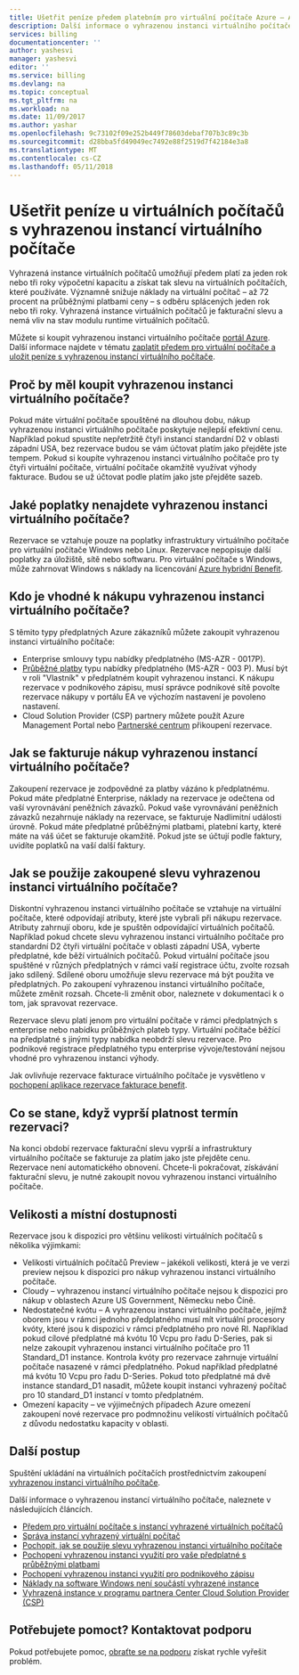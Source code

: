 ```yaml
---
title: Ušetřit peníze předem platebním pro virtuální počítače Azure – Azure | Microsoft Docs
description: Další informace o vyhrazenou instanci virtuálního počítače Azure se uložit na náklady na virtuální počítače.
services: billing
documentationcenter: ''
author: yashesvi
manager: yashesvi
editor: ''
ms.service: billing
ms.devlang: na
ms.topic: conceptual
ms.tgt_pltfrm: na
ms.workload: na
ms.date: 11/09/2017
ms.author: yashar
ms.openlocfilehash: 9c73102f09e252b449f78603debaf707b3c89c3b
ms.sourcegitcommit: d28bba5fd49049ec7492e88f2519d7f42184e3a8
ms.translationtype: MT
ms.contentlocale: cs-CZ
ms.lasthandoff: 05/11/2018
---
```

# <a name="save-money-on-virtual-machines-with-reserved-virtual-machine-instances"></a>Ušetřit peníze u virtuálních počítačů s vyhrazenou instancí virtuálního počítače 
Vyhrazená instance virtuálních počítačů umožňují předem platí za jeden rok nebo tři roky výpočetní kapacitu a získat tak slevu na virtuálních počítačích, které používáte. Významně snižuje náklady na virtuální počítač – až 72 procent na průběžnými platbami ceny – s odběru splácených jeden rok nebo tři roky. Vyhrazená instance virtuálních počítačů je fakturační slevu a nemá vliv na stav modulu runtime virtuálních počítačů.

Můžete si koupit vyhrazenou instanci virtuálního počítače [portál Azure](https://aka.ms/reservations). Další informace najdete v tématu [zaplatit předem pro virtuální počítače a uložit peníze s vyhrazenou instancí virtuálního počítače](https://go.microsoft.com/fwlink/?linkid=861721).

## <a name="why-should-i-buy-a-reserved-virtual-machine-instance"></a>Proč by měl koupit vyhrazenou instanci virtuálního počítače?
Pokud máte virtuální počítače spouštěné na dlouhou dobu, nákup vyhrazenou instanci virtuálního počítače poskytuje nejlepší efektivní cenu. Například pokud spustíte nepřetržitě čtyři instancí standardní D2 v oblasti západní USA, bez rezervace budou se vám účtovat platím jako přejděte jste tempem. Pokud si koupíte vyhrazenou instanci virtuálního počítače pro ty čtyři virtuální počítače, virtuální počítače okamžitě využívat výhody fakturace. Budou se už účtovat podle platím jako jste přejděte sazeb. 

## <a name="what-charges-does-a-reserved-virtual-machine-instance-cover"></a>Jaké poplatky nenajdete vyhrazenou instanci virtuálního počítače?
Rezervace se vztahuje pouze na poplatky infrastruktury virtuálního počítače pro virtuální počítače Windows nebo Linux. Rezervace nepopisuje další poplatky za úložiště, sítě nebo softwaru. Pro virtuální počítače s Windows, může zahrnovat Windows s náklady na licencování [Azure hybridní Benefit](https://azure.microsoft.com/pricing/hybrid-benefit/).

## <a name="whos-eligible-to-purchase-a-reserved-virtual-machine-instance"></a>Kdo je vhodné k nákupu vyhrazenou instanci virtuálního počítače?
S těmito typy předplatných Azure zákazníků můžete zakoupit vyhrazenou instanci virtuálního počítače:
-   Enterprise smlouvy typu nabídky předplatného (MS-AZR - 0017P).
-   [Průběžné platby](https://azure.microsoft.com/offers/ms-azr-0003p/) typu nabídky předplatného (MS-AZR - 003 P).
Musí být v roli "Vlastník" v předplatném koupit vyhrazenou instanci. K nákupu rezervace v podnikového zápisu, musí správce podnikové sítě povolte rezervace nákupy v portálu EA ve výchozím nastavení je povoleno nastavení.
-   Cloud Solution Provider (CSP) partnery můžete použít Azure Management Portal nebo [Partnerské centrum](https://docs.microsoft.com/partner-center/azure-reservations) přikoupení rezervace.

## <a name="how-is-a-reserved-virtual-machine-instances-purchase-billed"></a>Jak se fakturuje nákup vyhrazenou instancí virtuálního počítače?
Zakoupení rezervace je zodpovědné za platby vázáno k předplatnému. Pokud máte předplatné Enterprise, náklady na rezervace je odečtena od vaší vyrovnávání peněžních závazků. Pokud vaše vyrovnávání peněžních závazků nezahrnuje náklady na rezervace, se fakturuje Nadlimitní události úrovně.
Pokud máte předplatné průběžnými platbami, platební karty, které máte na váš účet se fakturuje okamžitě. Pokud jste se účtují podle faktury, uvidíte poplatků na vaší další faktury.

## <a name="how-is-the-purchased-reserved-virtual-machine-instance-discount-applied"></a>Jak se použije zakoupené slevu vyhrazenou instanci virtuálního počítače?
Diskontní vyhrazenou instanci virtuálního počítače se vztahuje na virtuální počítače, které odpovídají atributy, které jste vybrali při nákupu rezervace. Atributy zahrnují oboru, kde je spuštěn odpovídající virtuálních počítačů. Například pokud chcete slevu vyhrazenou instanci virtuálního počítače pro standardní D2 čtyři virtuální počítače v oblasti západní USA, vyberte předplatné, kde běží virtuálních počítačů. Pokud virtuální počítače jsou spuštěné v různých předplatných v rámci vaší registrace účtu, zvolte rozsah jako sdílený. Sdílené oboru umožňuje slevu rezervace má být použita ve předplatných.
Po zakoupení vyhrazenou instanci virtuálního počítače, můžete změnit rozsah. Chcete-li změnit obor, naleznete v dokumentaci k o tom, jak spravovat rezervace.

Rezervace slevu platí jenom pro virtuální počítače v rámci předplatných s enterprise nebo nabídku průběžných plateb typy. Virtuální počítače běžící na předplatné s jinými typy nabídka neobdrží slevu rezervace. Pro podnikové registrace předplatného typu enterprise vývoje/testování nejsou vhodné pro vyhrazenou instanci výhody.

Jak ovlivňuje rezervace fakturace virtuálního počítače je vysvětleno v [pochopení aplikace rezervace fakturace benefit](https://go.microsoft.com/fwlink/?linkid=863405).

## <a name="what-happens-when-the-reservation-term-expires"></a>Co se stane, když vyprší platnost termín rezervaci?
Na konci období rezervace fakturační slevu vyprší a infrastruktury virtuálního počítače se fakturuje za platím jako jste přejděte cenu. Rezervace není automatického obnovení. Chcete-li pokračovat, získávání fakturační slevu, je nutné zakoupit novou vyhrazenou instanci virtuálního počítače. 

## <a name="sizes-and-regional-availability"></a>Velikosti a místní dostupnosti
Rezervace jsou k dispozici pro většinu velikosti virtuálních počítačů s několika výjimkami:
- Velikosti virtuálních počítačů Preview – jakékoli velikosti, která je ve verzi preview nejsou k dispozici pro nákup vyhrazenou instanci virtuálního počítače.
- Cloudy – vyhrazenou instancí virtuálního počítače nejsou k dispozici pro nákup v oblastech Azure US Government, Německu nebo Číně. 
- Nedostatečné kvótu – A vyhrazenou instanci virtuálního počítače, jejímž oborem jsou v rámci jednoho předplatného musí mít virtuální procesory kvóty, které jsou k dispozici v rámci předplatného pro nové RI. Například pokud cílové předplatné má kvótu 10 Vcpu pro řadu D-Series, pak si nelze zakoupit vyhrazenou instanci virtuálního počítače pro 11 Standard_D1 instance. Kontrola kvóty pro rezervace zahrnuje virtuální počítače nasazené v rámci předplatného. Pokud například předplatné má kvótu 10 Vcpu pro řadu D-Series. Pokud toto předplatné má dvě instance standard_D1 nasadit, můžete koupit instanci vyhrazený počítač pro 10 standard_D1 instancí v tomto předplatném. 
- Omezení kapacity – ve výjimečných případech Azure omezení zakoupení nové rezervace pro podmnožinu velikostí virtuálních počítačů z důvodu nedostatku kapacity v oblasti.

## <a name="next-steps"></a>Další postup
Spuštění ukládání na virtuálních počítačích prostřednictvím zakoupení [vyhrazenou instanci virtuálního počítače](https://go.microsoft.com/fwlink/?linkid=861721). 

Další informace o vyhrazenou instancí virtuálního počítače, naleznete v následujících článcích.

- [Předem pro virtuální počítače s instancí vyhrazené virtuálních počítačů](../virtual-machines/windows/prepay-reserved-vm-instances.md)
- [Správa instancí vyhrazený virtuální počítač](billing-manage-reserved-vm-instance.md)
- [Pochopit, jak se použije slevu vyhrazenou instanci virtuálního počítače](billing-understand-vm-reservation-charges.md)
- [Pochopení vyhrazenou instanci využití pro vaše předplatné s průběžnými platbami](billing-understand-reserved-instance-usage.md)
- [Pochopení vyhrazenou instanci využití pro podnikového zápisu](billing-understand-reserved-instance-usage-ea.md)
- [Náklady na software Windows není součástí vyhrazené instance](billing-reserved-instance-windows-software-costs.md)
- [Vyhrazená instance v programu partnera Center Cloud Solution Provider (CSP)](https://docs.microsoft.com/partner-center/azure-reservations)

## <a name="need-help-contact-support"></a>Potřebujete pomoct? Kontaktovat podporu
Pokud potřebujete pomoc, [obraťte se na podporu](https://portal.azure.com/?#blade/Microsoft_Azure_Support/HelpAndSupportBlade) získat rychle vyřešit problém.
